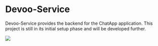 # Devoo-Service

Devoo-Service provides the backend for the ChatApp application. This project is still in its initial setup phase and will be developed further.

<img src="https://skillicons.dev/icons?i=ts,mongo,express,nodejs" />
